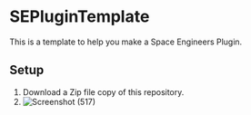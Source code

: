 # SEPluginTemplate

This is a template to help you make a Space Engineers Plugin.

## Setup 

1. Download a Zip file copy of this repository. 
2. ![Screenshot (517)](https://user-images.githubusercontent.com/80211714/122436743-12449e00-cf67-11eb-9ea0-d139216f11cc.png)

